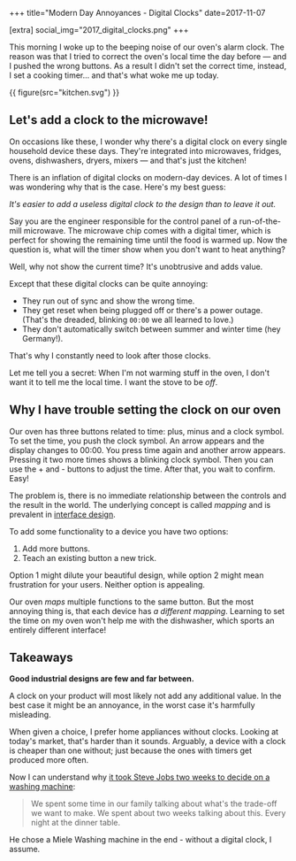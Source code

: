 +++
title="Modern Day Annoyances - Digital Clocks"
date=2017-11-07

[extra]
social_img="2017_digital_clocks.png"
+++

This morning I woke up to the beeping noise of our oven's alarm clock.
The reason was that I tried to correct the oven's local time the day before &mdash; and I pushed the wrong buttons.
As a result I didn't set the correct time, instead, I set a cooking timer... and that's what woke me up today.

<!-- more -->

{{ figure(src="kitchen.svg") }}

## Let's add a clock to the microwave!

On occasions like these, I wonder why there's a digital clock on every single household device these days.
They're integrated into microwaves, fridges, ovens, dishwashers, dryers, mixers &mdash; and that's just the kitchen!

There is an inflation of digital clocks on modern-day devices.
A lot of times I was wondering why that is the case. Here's my best guess:

_It's easier to add a useless digital clock to the design than to leave it out._

Say you are the engineer responsible for the control panel of a run-of-the-mill microwave.
The microwave chip comes with a digital timer, which is perfect for showing the remaining time until the food is warmed up.
Now the question is, what will the timer show when you don't want to heat anything?

Well, why not show the current time?
It's unobtrusive and adds value.

Except that these digital clocks can be quite annoying:

- They run out of sync and show the wrong time.
- They get reset when being plugged off or there's a power outage. (That's the dreaded, blinking `00:00` we all learned to love.)
- They don't automatically switch between summer and winter time (hey Germany!).

That's why I constantly need to look after those clocks.

Let me tell you a secret:
When I'm not warming stuff in the oven, I don't want it to tell me the local time. I want the stove to be _off_.

## Why I have trouble setting the clock on our oven

Our oven has three buttons related to time: plus, minus and a clock symbol.
To set the time, you push the clock symbol. An arrow appears and the display changes to 00:00. You press time again and another arrow appears.
Pressing it two more times shows a blinking clock symbol. Then you can use the + and - buttons to adjust the time. After that, you wait to confirm.
Easy!

The problem is, there is no immediate relationship between the controls and the result in the world.
The underlying concept is called _mapping_ and is prevalent in [interface design](<https://en.wikipedia.org/wiki/Natural_mapping_(interface_design)>).

To add some functionality to a device you have two options:

1. Add more buttons.
2. Teach an existing button a new trick.

Option 1 might dilute your beautiful design, while option 2 might mean frustration for your users.
Neither option is appealing.

Our oven _maps_ multiple functions to the same button.
But the most annoying thing is, that each device has _a different mapping_.
Learning to set the time on my oven won't help me with the dishwasher, which sports an entirely different interface!

## Takeaways

**Good industrial designs are few and far between.**

A clock on your product will most likely not add any additional value.
In the best case it might be an annoyance, in the worst case it's harmfully misleading.

When given a choice, I prefer home appliances without clocks.
Looking at today's market, that's harder than it sounds.
Arguably, a device with a clock is cheaper than one without; just because the ones with timers get produced more often.

Now I can understand why [it took Steve Jobs two weeks to decide on a washing machine](https://amzn.to/2AqQFZz):

> We spent some time in our family talking about what's the trade-off we want to make.
> We spent about two weeks talking about this. Every night at the dinner table.

He chose a Miele Washing machine in the end - without a digital clock, I assume.
